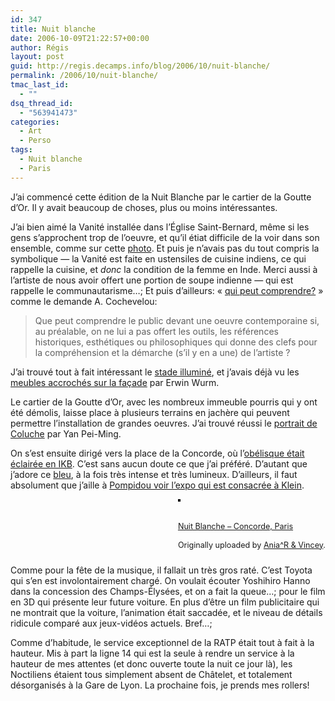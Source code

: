 ```yaml
---
id: 347
title: Nuit blanche
date: 2006-10-09T21:22:57+00:00
author: Régis
layout: post
guid: http://regis.decamps.info/blog/2006/10/nuit-blanche/
permalink: /2006/10/nuit-blanche/
tmac_last_id:
  - ""
dsq_thread_id:
  - "563941473"
categories:
  - Art
  - Perso
tags:
  - Nuit blanche
  - Paris
---
```

J’ai commencé cette édition de la Nuit Blanche par le cartier de la Goutte d’Or. Il y avait beaucoup de choses, plus ou moins intéressantes.

J’ai bien aimé la Vanité installée dans l’Église Saint-Bernard, même si les gens s’approchent trop de l’oeuvre, et qu’il étiat difficile de la voir dans son ensemble, comme sur cette [photo](http://www.nb2006.paris.fr/galerie/goutte_d_or/popup5.html). Et puis je n’avais pas du tout compris la symbolique &#8212; la Vanité est faite en ustensiles de cuisine indiens, ce qui rappelle la cuisine, et _donc_ la condition de la femme en Inde. Merci aussi à l’artiste de nous avoir offert une portion de soupe indienne &#8212; qui est rappelle le communautarisme…; Et puis d’ailleurs: « [qui peut comprendre?](http://pensezlibre.hautetfort.com/archive/2006/10/11/culture-pour-qui.html) » comme le demande A. Cochevelou:

> Que peut comprendre le public devant une oeuvre contemporaine si, au préalable, on ne lui a pas offert les outils, les références historiques, esthétiques ou philosophiques qui donne des clefs pour la compréhension et la démarche (s’il y en a une) de l’artiste ? 

J’ai trouvé tout à fait intéressant le [stade illuminé](http://www.nb2006.paris.fr/galerie/goutte_d_or/popup7.html), et j’avais déjà vu les [meubles accrochés sur la façade](http://www.nb2006.paris.fr/galerie/goutte_d_or/popup8.html) par Erwin Wurm.

Le cartier de la Goutte d’Or, avec les nombreux immeuble pourris qui y ont été démolis, laisse place à plusieurs terrains en jachère qui peuvent permettre l’installation de grandes oeuvres. J’ai trouvé réussi le [portrait de Coluche](http://www.nb2006.paris.fr/galerie/goutte_d_or/popup4.html) par Yan Pei-Ming.

On s’est ensuite dirigé vers la place de la Concorde, où l’[obélisque était éclairée en IKB](http://www.nb2006.paris.fr/galerie/champs_elysees_concorde/popup4.html). C’est sans aucun doute ce que j’ai préféré. D’autant que j’adore ce [bleu](http://en.wikipedia.org/wiki/International_Klein_BlueIKB), à la fois très intense et très lumineux. D’ailleurs, il faut absolument que j’aille à [Pompidou voir l’expo qui est consacrée à Klein](http://http://www.cnac-gp.fr/Pompidou/Manifs.nsf/AllExpositions/FC33503EA8AC4E1AC12570990047D95B?OpenDocument).

<div style="float: right; margin-left: 10px; margin-bottom: 10px;">
  <a href="http://www.flickr.com/photos/aniavincey/263387800/" title="photo sharing"><img src="http://static.flickr.com/80/263387800_d5033437bb_m.jpg" alt="" style="border: solid 2px #000000;" /></a><br /> <br /> <span style="font-size: 0.9em; margin-top: 0px;"><br /> <a href="http://www.flickr.com/photos/aniavincey/263387800/">Nuit Blanche – Concorde, Paris</a><br /> <br /> Originally uploaded by <a href="http://www.flickr.com/people/aniavincey/">Ania^R & Vincey</a>.<br /> </span>
</div>

<br clear="all" />

Comme pour la fête de la musique, il fallait un très gros raté. C’est Toyota qui s’en est involontairement chargé. On voulait écouter Yoshihiro Hanno dans la concession des Champs-Élysées, et on a fait la queue…; pour le film en 3D qui présente leur future voiture. En plus d’être un film publicitaire qui ne montrait que la voiture, l’animation était saccadée, et le niveau de détails ridicule comparé aux jeux-vidéos actuels. Bref…;

Comme d’habitude, le service exceptionnel de la RATP était tout à fait à la hauteur. Mis à part la ligne 14 qui est la seule à rendre un service à la hauteur de mes attentes (et donc ouverte toute la nuit ce jour là), les Noctiliens étaient tous simplement absent de Châtelet, et totalement désorganisés à la Gare de Lyon. La prochaine fois, je prends mes rollers!

